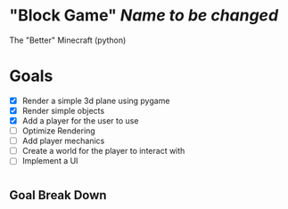 # "Block Game" *Name to be changed*
The "Better" Minecraft (python)
<br />
# Goals <br/>
 - [x] Render a simple 3d plane using pygame
 - [x] Render simple objects
 - [x] Add a player for the user to use
 - [ ] Optimize Rendering
 - [ ] Add player mechanics
 - [ ] Create a world for the player to interact with
 - [ ] Implement a UI

# <h2> Goal Break Down
